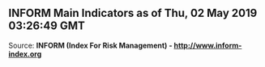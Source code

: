 ## INFORM Main Indicators as of Thu, 02 May 2019 03:26:49 GMT

Source: **INFORM (Index For Risk Management) - http://www.inform-index.org**